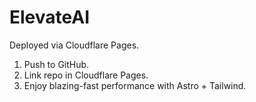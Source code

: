 # ElevateAI

Deployed via Cloudflare Pages.

1. Push to GitHub.
2. Link repo in Cloudflare Pages.
3. Enjoy blazing-fast performance with Astro + Tailwind.